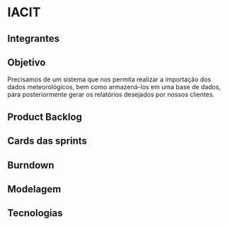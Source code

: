 # IACIT

## Integrantes
## Objetivo

Precisamos de um sistema que nos permita realizar a importação dos dados meteorológicos, bem como armazená-los em uma base de dados, para posteriormente gerar os relatórios desejados por nossos clientes.   

## Product Backlog
## Cards das sprints
## Burndown
## Modelagem
## Tecnologias
